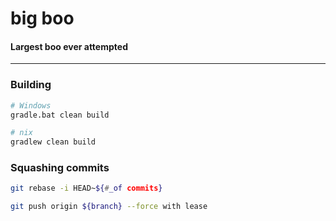 # big boo
#### Largest boo ever attempted
---

### Building
```bash
# Windows 
gradle.bat clean build

# nix 
gradlew clean build 
```

### Squashing commits
```bash
git rebase -i HEAD~${#_of commits}

git push origin ${branch} --force with lease
```
